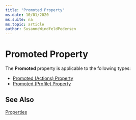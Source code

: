 ```yaml
---
title: "Promoted Property"
ms.date: 10/01/2020
ms.suite: na
ms.topic: article
author: SusanneWindfeldPedersen
---
```


# Promoted Property
The **Promoted** property is applicable to the following types:

- [Promoted (Actions) Property](devenv-promoted-action-property.md)  
- [Promoted (Profile) Property](devenv-promoted-profile-property.md)

## See Also  

[Properties](devenv-properties.md)
